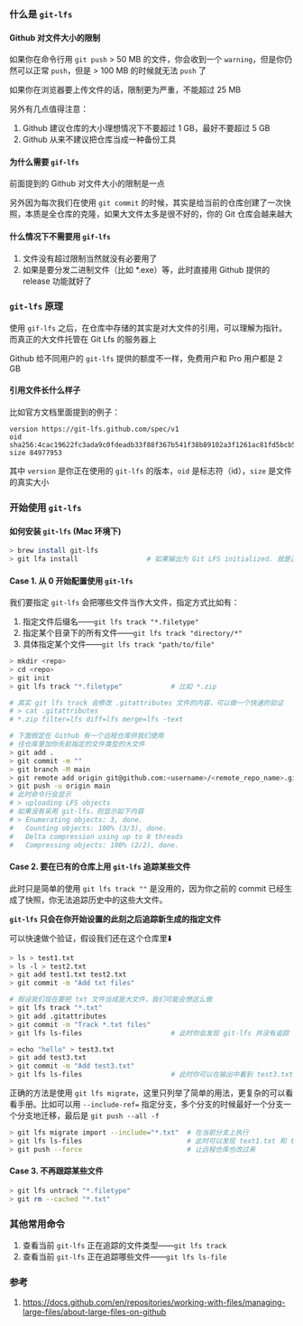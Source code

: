 ### 什么是 `git-lfs`

#### Github 对文件大小的限制

如果你在命令行用 `git push`  > 50 MB 的文件，你会收到一个 `warning`，但是你仍然可以正常 `push`，但是 > 100 MB 的时候就无法 `push` 了

如果你在浏览器要上传文件的话，限制更为严重，不能超过 25 MB

另外有几点值得注意：

1. Github 建议仓库的大小理想情况下不要超过 1 GB，最好不要超过 5 GB
2. Github 从来不建议把仓库当成一种备份工具

#### 为什么需要 `gif-lfs` 

前面提到的 Github 对文件大小的限制是一点

另外因为每次我们在使用 `git commit` 的时候，其实是给当前的仓库创建了一次快照，本质是全仓库的克隆，如果大文件太多是很不好的，你的 Git 仓库会越来越大

#### 什么情况下不需要用 `gif-lfs`

1. 文件没有超过限制当然就没有必要用了
2. 如果是要分发二进制文件（比如 *.exe）等，此时直接用 Github 提供的 release 功能就好了

### `git-lfs` 原理

使用 `gif-lfs` 之后，在仓库中存储的其实是对大文件的引用，可以理解为指针。而真正的大文件托管在 Git Lfs 的服务器上

Github 给不同用户的 `git-lfs` 提供的额度不一样，免费用户和 Pro 用户都是 2 GB

#### 引用文件长什么样子

比如官方文档里面提到的例子：

```
version https://git-lfs.github.com/spec/v1
oid sha256:4cac19622fc3ada9c0fdeadb33f88f367b541f38b89102a3f1261ac81fd5bcb5
size 84977953
```

其中 `version` 是你正在使用的 `git-lfs` 的版本，`oid` 是标志符（id），`size` 是文件的真实大小

### 开始使用 `git-lfs`

#### 如何安装 `git-lfs` (Mac 环境下)

```bash
> brew install git-lfs
> git lfa install                 # 如果输出为 Git LFS initialized. 就是正常安装好了
```

#### Case 1. 从 0 开始配置使用 `git-lfs`

我们要指定 `git-lfs` 会把哪些文件当作大文件，指定方式比如有：

1. 指定文件后缀名——`git lfs track "*.filetype"`
2. 指定某个目录下的所有文件——`git lfs track "directory/*"`
3. 具体指定某个文件——`git lfs track "path/to/file"`

```bash
> mkdir <repo>
> cd <repo>
> git init
> git lfs track "*.filetype"			# 比如 *.zip

# 其实 git lfs track 会修改 .gitattributes 文件的内容，可以做一个快速的验证
# > cat .gitattributes
# *.zip filter=lfs diff=lfs merge=lfs -text

# 下面假定在 Github 有一个远程仓库供我们使用
# 往仓库里加你先前指定的文件类型的大文件
> git add . 											
> git commit -m ""
> git branch -M main
> git remote add origin git@github.com:<username>/<remote_repo_name>.git		# 这里替换为自己的用户名和远程仓库名
> git push -u origin main
# 此时命令行会显示
# > uploading LFS objects
# 如果没有采用 git-lfs，则显示如下内容
# > Enumerating objects: 3, done.
#   Counting objects: 100% (3/3), done.
#   Delta compression using up to 8 threads
#   Compressing objects: 100% (2/2), done.
```

#### Case 2. 要在已有的仓库上用 `git-lfs` 追踪某些文件

此时只是简单的使用 `git lfs track ""` 是没用的，因为你之前的 commit 已经生成了快照，你无法追踪历史中的这些大文件。

**`git-lfs` 只会在你开始设置的此刻之后追踪新生成的指定文件**

可以快速做个验证，假设我们还在这个仓库里⬇️

```bash
> ls > test1.txt
> ls -l > test2.txt
> git add test1.txt test2.txt
> git commit -m "Add txt files"

# 假设我们现在要把 txt 文件当成是大文件，我们可能会想这么做
> git lfs track "*.txt"
> git add .gitattributes
> git commit -m "Track *.txt files"
> git lfs ls-files                      # 此时你会发现 git-lfs 并没有追踪 txt 文件

> echo "hello" > test3.txt
> git add test3.txt
> git commit -m "Add test3.txt"
> git lfs ls-files                      # 此时你可以在输出中看到 test3.txt
```

正确的方法是使用 `git lfs migrate`，这里只列举了简单的用法，更复杂的可以看看手册。比如可以用 `--include-ref=` 指定分支，多个分支的时候最好一个分支一个分支地迁移，最后是 `git push --all -f`

```bash
> git lfs migrate import --include="*.txt"  # 在当前分支上执行
> git lfs ls-files                          # 此时可以发现 text1.txt 和 text2.txt 也被追踪到了
> git push --force                          # 让远程仓库也改过来
```

#### Case 3. 不再跟踪某些文件

```bash
> git lfs untrack "*.filetype"
> git rm --cached "*.txt"
```

### 其他常用命令

1. 查看当前 `git-lfs` 正在追踪的文件类型——`git lfs track`
2. 查看当前 `git-lfs` 正在追踪哪些文件——`git lfs ls-file`

### 参考

1. https://docs.github.com/en/repositories/working-with-files/managing-large-files/about-large-files-on-github